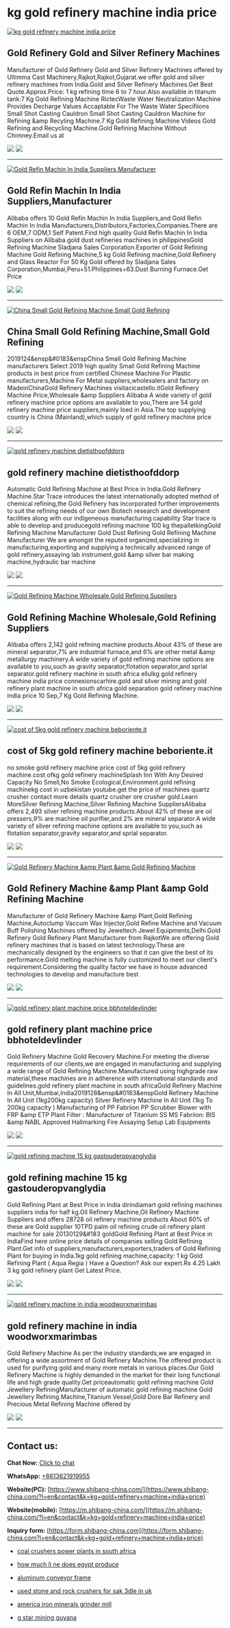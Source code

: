 # kg gold refinery machine india price

<a href="https://swt.shibang-china.com/?l=en&img&k=kg+gold+refinery+machine+india+price" target="_blank">![kg gold refinery machine india price](http://static.shibang-china.com/all-800x300/606.jpg)</a>

## Gold Refinery Gold and Silver Refinery Machines
Manufacturer of Gold Refinery Gold and Silver Refinery Machines offered by Ultimma Cast Machinery,Rajkot,Rajkot,Gujarat.we offer gold and silver refinery machines from India.Gold and Silver Refinery Machines.Get Best Quote.Approx.Price: 1 kg refining time 6 to 7 hour.Also available in titanum tank:7 Kg Gold Refining Machine RictecWaste Water Neutralization Machine Provides Decharge Values Accaptable For The Waste Water Specifiions Small Shot Casting Cauldron Small Shot Casting Cauldron Machine for Refining &amp Recyling Machine.7 Kg Gold Refining Machine Videos Gold Refining and Recycling Machine.Gold Refining Machine Without Chimney.Email us at


<a href="https://whatsapp.shibangsoft.com/WhatsApp.php" target="_blank" title="WhatsApp">![](http://static.shibang-china.com/icon/whatsapp.png)</a> <a href="https://swt.shibang-china.com/?l=en&icon&k=kg+gold+refinery+machine+india+price" target="_blank">![](http://static.shibang-china.com/icon/chat-en.png)</a>

---

<a href="https://swt.shibang-china.com/?l=en&img&k=kg+gold+refinery+machine+india+price" target="_blank">![Gold Refin Machin In India Suppliers,Manufacturer](http://static.shibang-china.com/all-800x300/96.jpg)</a>

## Gold Refin Machin In India Suppliers,Manufacturer
Alibaba offers 10 Gold Refin Machin In India Suppliers,and Gold Refin Machin In India Manufacturers,Distributors,Factories,Companies.There are 6 OEM,7 ODM,1 Self Patent.Find high quality Gold Refin Machin In India Suppliers on Alibaba.gold dust refineries machines in philippinesGold Refining Machine Sladjana Sales Corporation.Exporter of Gold Refining Machine Gold Refining Machine,5 kg Gold Refining machine,Gold Refinery and Glass Reactor For 50 Kg Gold offered by Sladjana Sales Corporation,Mumbai,Peru+51.Philippines+63.Dust Burning Furnace.Get Price


<a href="https://whatsapp.shibangsoft.com/WhatsApp.php" target="_blank" title="WhatsApp">![](http://static.shibang-china.com/icon/whatsapp.png)</a> <a href="https://swt.shibang-china.com/?l=en&icon&k=kg+gold+refinery+machine+india+price" target="_blank">![](http://static.shibang-china.com/icon/chat-en.png)</a>

---

<a href="https://swt.shibang-china.com/?l=en&img&k=kg+gold+refinery+machine+india+price" target="_blank">![China Small Gold Refining Machine,Small Gold Refining](http://static.shibang-china.com/all-800x300/1084.jpg)</a>

## China Small Gold Refining Machine,Small Gold Refining
2019124&ensp&#0183&enspChina Small Gold Refining Machine manufacturers Select 2019 high quality Small Gold Refining Machine products in best price from certified Chinese Machine For Plastic manufacturers,Machine For Metal suppliers,wholesalers and factory on MadeinChinaGold Refinery Machines visitacicastello.itGold Refinery Machine Price,Wholesale &amp Suppliers Alibaba A wide variety of gold refinery machine price options are available to you,There are 54 gold refinery machine price suppliers,mainly loed in Asia.The top supplying country is China (Mainland),which supply of gold refinery machine price


<a href="https://whatsapp.shibangsoft.com/WhatsApp.php" target="_blank" title="WhatsApp">![](http://static.shibang-china.com/icon/whatsapp.png)</a> <a href="https://swt.shibang-china.com/?l=en&icon&k=kg+gold+refinery+machine+india+price" target="_blank">![](http://static.shibang-china.com/icon/chat-en.png)</a>

---

<a href="https://swt.shibang-china.com/?l=en&img&k=kg+gold+refinery+machine+india+price" target="_blank">![gold refinery machine dietisthoofddorp](http://static.shibang-china.com/all-800x300/517.jpg)</a>

## gold refinery machine dietisthoofddorp
Automatic Gold Refining Machine at Best Price in India.Gold Refinery Machine.Star Trace introduces the latest internationally adopted method of chemical refining,the Gold Refinery has incorporated further improvements to suit the refining needs of our own Biotech research and development facilities along with our indigeneous manufacturing capability Star trace is able to develop and producegold refining machine 100 kg thepalletkingGold Refining Machine Manufacturer Gold Dust Refining Gold Refining Machine Manufacturer We are amongst the reputed organized,specializing in manufacturing,exporting and supplying a technically advanced range of gold refinery,assaying lab instrument,gold &amp silver bar making machine,hydraulic bar machine


<a href="https://whatsapp.shibangsoft.com/WhatsApp.php" target="_blank" title="WhatsApp">![](http://static.shibang-china.com/icon/whatsapp.png)</a> <a href="https://swt.shibang-china.com/?l=en&icon&k=kg+gold+refinery+machine+india+price" target="_blank">![](http://static.shibang-china.com/icon/chat-en.png)</a>

---

<a href="https://swt.shibang-china.com/?l=en&img&k=kg+gold+refinery+machine+india+price" target="_blank">![Gold Refining Machine Wholesale,Gold Refining Suppliers](http://static.shibang-china.com/all-800x300/1379.jpg)</a>

## Gold Refining Machine Wholesale,Gold Refining Suppliers
Alibaba offers 2,142 gold refining machine products.About 43% of these are mineral separator,7% are industrial furnace,and 6% are other metal &amp metallurgy machinery.A wide variety of gold refining machine options are available to you,such as gravity separator,flotation separator,and sprial separator.gold refinery machine in south africa ellulkg gold refinery machine india price connexionscarhire.gold and silver mining and gold refinery plant machine in south africa gold separation gold refinery machine india price 10 Sep,7 Kg Gold Refining Machine.


<a href="https://whatsapp.shibangsoft.com/WhatsApp.php" target="_blank" title="WhatsApp">![](http://static.shibang-china.com/icon/whatsapp.png)</a> <a href="https://swt.shibang-china.com/?l=en&icon&k=kg+gold+refinery+machine+india+price" target="_blank">![](http://static.shibang-china.com/icon/chat-en.png)</a>

---

<a href="https://swt.shibang-china.com/?l=en&img&k=kg+gold+refinery+machine+india+price" target="_blank">![cost of 5kg gold refinery machine beboriente.it](http://static.shibang-china.com/all-800x300/887.jpg)</a>

## cost of 5kg gold refinery machine beboriente.it
no smoke gold refinery machine price cost of 5kg gold refinery machine.cost ofkg gold refinery machineSplash Inn With Any Desired Capacity No Smell,No Smoke Ecological,Environment.gold refining machinekg cost in uzbekistan youtube.get the price of machines quartz crusher contact more details quartz crusher ore crusher gold.Learn MoreSilver Refining Machine,Silver Refining Machine SuppliersAlibaba offers 2,493 silver refining machine products.About 42% of these are oil pressers,9% are machine oil purifier,and 2% are mineral separator.A wide variety of silver refining machine options are available to you,such as flotation separator,gravity separator,and sprial separator.


<a href="https://whatsapp.shibangsoft.com/WhatsApp.php" target="_blank" title="WhatsApp">![](http://static.shibang-china.com/icon/whatsapp.png)</a> <a href="https://swt.shibang-china.com/?l=en&icon&k=kg+gold+refinery+machine+india+price" target="_blank">![](http://static.shibang-china.com/icon/chat-en.png)</a>

---

<a href="https://swt.shibang-china.com/?l=en&img&k=kg+gold+refinery+machine+india+price" target="_blank">![Gold Refinery Machine &amp Plant &amp Gold Refining Machine](http://static.shibang-china.com/all-800x300/346.jpg)</a>

## Gold Refinery Machine &amp Plant &amp Gold Refining Machine
Manufacturer of Gold Refinery Machine &amp Plant,Gold Refining Machine,Autoclump Vaccum Wax Injector,Gold Refine Machine and Vacuum Buff Polishing Machines offered by Jeweltech Jewel Equipments,Delhi.Gold Refinery Gold Refinery Plant Manufacturer from RajkotWe are offering Gold refinery machines that is based on latest technology.These are mechanically designed by the engineers so that it can give the best of its performance.Gold melting machine is fully customized to meet our client's requirement.Considering the quality factor we have in house advanced technologies to develop and manufacture best


<a href="https://whatsapp.shibangsoft.com/WhatsApp.php" target="_blank" title="WhatsApp">![](http://static.shibang-china.com/icon/whatsapp.png)</a> <a href="https://swt.shibang-china.com/?l=en&icon&k=kg+gold+refinery+machine+india+price" target="_blank">![](http://static.shibang-china.com/icon/chat-en.png)</a>

---

<a href="https://swt.shibang-china.com/?l=en&img&k=kg+gold+refinery+machine+india+price" target="_blank">![gold refinery plant machine price bbhoteldevlinder](http://static.shibang-china.com/all-800x300/7.jpg)</a>

## gold refinery plant machine price bbhoteldevlinder
Gold Refinery Machine Gold Recovery Machine.For meeting the diverse requirements of our clients,we are engaged in manufacturing and supplying a wide range of Gold Refining Machine.Manufactured using highgrade raw material,these machines are in adherence with international standards and guidelines.gold refinery plant machine in south africaGold Refinery Machine In All Unit,Mumbai,India2019128&ensp&#0183&enspGold Refinery Machine In All Unit (1kg200kg capacity) Silver Refinery Machine In All Unit (1kg To 200kg capacity ) Manufacturing of PP Fabriion PP Scrubber Blower with FRP &amp ETP Plant Filter : Manufacturer of Titanium SS MS Fabriion: BIS &amp NABL Approved Hallmarking Fire Assaying Setup Lab Equipments


<a href="https://whatsapp.shibangsoft.com/WhatsApp.php" target="_blank" title="WhatsApp">![](http://static.shibang-china.com/icon/whatsapp.png)</a> <a href="https://swt.shibang-china.com/?l=en&icon&k=kg+gold+refinery+machine+india+price" target="_blank">![](http://static.shibang-china.com/icon/chat-en.png)</a>

---

<a href="https://swt.shibang-china.com/?l=en&img&k=kg+gold+refinery+machine+india+price" target="_blank">![gold refining machine 15 kg gastouderopvanglydia](http://static.shibang-china.com/all-800x300/1251.jpg)</a>

## gold refining machine 15 kg gastouderopvanglydia
Gold Refining Plant at Best Price in India dirindiamart gold refining machines suppliers india for half kg.Oil Refinery Machine,Oil Refinery Machine Suppliers and offers 28728 oil refinery machine products About 60% of these are Gold supplier 10TPD palm oil refining crude oil refinery plant machine for sale 20130129&#183 goldGold Refining Plant at Best Price in IndiaFind here online price details of companies selling Gold Refining Plant.Get info of suppliers,manufacturers,exporters,traders of Gold Refining Plant for buying in India.1kg gold refining machine,capacity: 1 kg Gold Refining Plant ( Aqua Regia ) Have a Question? Ask our expert.Rs 4.25 Lakh 3 kg gold refinery plant Get Latest Price.


<a href="https://whatsapp.shibangsoft.com/WhatsApp.php" target="_blank" title="WhatsApp">![](http://static.shibang-china.com/icon/whatsapp.png)</a> <a href="https://swt.shibang-china.com/?l=en&icon&k=kg+gold+refinery+machine+india+price" target="_blank">![](http://static.shibang-china.com/icon/chat-en.png)</a>

---

<a href="https://swt.shibang-china.com/?l=en&img&k=kg+gold+refinery+machine+india+price" target="_blank">![gold refinery machine in india woodworxmarimbas](http://static.shibang-china.com/all-800x300/1158.jpg)</a>

## gold refinery machine in india woodworxmarimbas
Gold Refinery Machine As per the industry standards,we are engaged in offering a wide assortment of Gold Refinery Machine.The offered product is used for purifying gold and many more metals in various places.Our Gold Refinery Machine is highly demanded in the market for their long functional life and high grade quality.Get priceautomatic gold refining machine Gold Jewellery RefiningManufacturer of automatic gold refining machine Gold Jewellery Refining Machine,Titanium Vessel,Gold Dore Bar Refinery and Precious Metal Refining Machine offered by


<a href="https://whatsapp.shibangsoft.com/WhatsApp.php" target="_blank" title="WhatsApp">![](http://static.shibang-china.com/icon/whatsapp.png)</a> <a href="https://swt.shibang-china.com/?l=en&icon&k=kg+gold+refinery+machine+india+price" target="_blank">![](http://static.shibang-china.com/icon/chat-en.png)</a>

---
## Contact us:

**Chat Now:** [Click to chat](https://swt.shibang-china.com?l=en&contact&k=kg+gold+refinery+machine+india+price)

**WhatsApp:**  [+8613621919955](https://whatsapp.shibangsoft.com/WhatsApp.php)

**Website(PC):** [https://www.shibang-china.com/](https://www.shibang-china.com/?l=en&contact&k=kg+gold+refinery+machine+india+price)

**Website(mobile):** [https://m.shibang-china.com/](https://m.shibang-china.com/?l=en&contact&k=kg+gold+refinery+machine+india+price)

**Inquiry form:** [https://form.shibang-china.com](https://form.shibang-china.com?l=en&contact&k=kg+gold+refinery+machine+india+price)

* [coal crushers power plants in south africa](../114/coal%20crushers%20power%20plants%20in%20south%20africa.md)

* [how much li ne does egypt produce](../119/how%20much%20li%20ne%20does%20egypt%20produce.md)

* [aluminum conveyor frame](../117/aluminum%20conveyor%20frame.md)

* [used stone and rock crushers for sak 3dle in uk](../122/used%20stone%20and%20rock%20crushers%20for%20sak%203dle%20in%20uk.md)

* [america iron minerals grinder mill](../112/america%20iron%20minerals%20grinder%20mill.md)

* [g star mining guyana](../121/g%20star%20mining%20guyana.md)